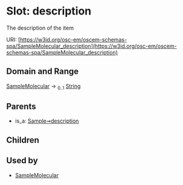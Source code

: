 
# Slot: description

The description of the item

URI: [https://w3id.org/osc-em/oscem-schemas-spa/SampleMolecular_description](https://w3id.org/osc-em/oscem-schemas-spa/SampleMolecular_description)


## Domain and Range

[SampleMolecular](SampleMolecular.md) &#8594;  <sub>0..1</sub> [String](types/String.md)

## Parents

 *  is_a: [Sample➞description](Sample_description.md)

## Children


## Used by

 * [SampleMolecular](SampleMolecular.md)
